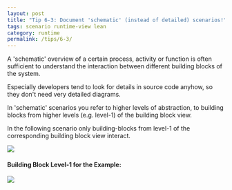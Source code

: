 ```yaml
---
layout: post
title: "Tip 6-3: Document 'schematic' (instead of detailed) scenarios!"
tags: scenario runtime-view lean
category: runtime
permalink: /tips/6-3/
---
```


A 'schematic' overview of a certain process, activity or function is often
sufficient to understand the interaction between different building blocks
of the system.

Especially developers tend to look for details in source code anyhow, so
they don't need very detailed diagrams.

In 'schematic' scenarios you refer to higher levels of abstraction, to
building blocks from higher levels (e.g. level-1) of the building block view.

In the following scenario only building-blocks from level-1 of the
corresponding building block view interact.

![]({{site.imageurl}}/07-schematic-sequence.png)

#### Building Block Level-1 for the Example:

![]({{site.imageurl}}/07-level-1-for-schematic-sequence.png)
